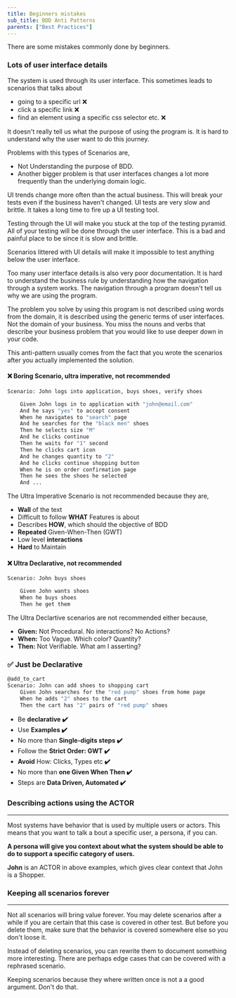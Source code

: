 ```yaml
---
title: Beginners mistakes
sub_title: BDD Anti Patterns
parents: ["Best Practices"]
---
```


There are some mistakes commonly done by beginners.

### Lots of user interface details

The system is used through its user interface. This sometimes leads to scenarios that talks about 

* going to a specific url ❌
* click a specific link ❌
* find an element using a specific css selector etc. ❌

It doesn't really tell us what the purpose of using the program is. It is hard to understand why the user want to do this journey.

Problems with this types of Scenarios are,

* Not Understanding the purpose of BDD. 
* Another bigger problem is that user interfaces changes a lot more frequently than the underlying domain logic.

UI trends change more often than the actual business. This will break your tests even if the business haven't changed. UI tests are very slow and brittle. It takes a long time to fire up a UI testing tool.

Testing through the UI will make you stuck at the top of the testing pyramid. All of your testing will be done through the user interface. This is a bad and painful place to be since it is slow and brittle.

Scenarios littered with UI details will make it impossible to test anything below the user interface.

Too many user interface details is also very poor documentation. It is hard to understand the business rule by understanding how the navigation through a system works. The navigation through a program doesn't tell us why we are using the program.

The problem you solve by using this program is not described using words from the domain, it is described using the generic terms of user interfaces. Not the domain of your business. You miss the nouns and verbs that describe your business problem that you would like to use deeper down in your code.

This anti-pattern usually comes from the fact that you wrote the scenarios after you actually implemented the solution.

#### ❌ Boring Scenario, ultra imperative, not recommended 

```bash
Scenario: John logs into application, buys shoes, verify shoes

    Given John logs in to application with "john@email.com"
    And he says "yes" to accept consent
    When he navigates to "search" page
    And he searches for the "black men" shoes
    Then he selects size "M"
    And he clicks continue
    Then he waits for "1" second
    Then he clicks cart icon
    And he changes quantity to "2"
    And he clicks continue shopping button
    When he is on order confirmation page
    Then he sees the shoes he selected
    And ...

```
The Ultra Imperative Scenario is not recommended because they are, 

* **Wall** of the text
* Difficult to follow **WHAT** Features is about
* Describes **HOW**, which should the objective of BDD
* **Repeated** Given-When-Then (GWT)
* Low level **interactions**
* **Hard** to Maintain

#### ❌ Ultra Declarative, not recommended 

```bash
Scenario: John buys shoes

    Given John wants shoes
    When he buys shoes
    Then he get them

```

The Ultra Declartive scenarios are not recommended either because,
* **Given:** Not Procedural. No interactions? No Actions?
* **When:** Too Vague. Which color? Quantity?
* **Then:** Not Verifiable. What am I asserting?

### ✅ Just be Declarative

```bash
@add_to_cart
Scenario: John can add shoes to shopping cart
    Given John searches for the "red pump" shoes from home page
    When he adds "2" shoes to the cart
    Then the cart has "2" pairs of "red pump" shoes
```

* Be **declarative ✔️**
* Use **Examples ✔️**
* No more than **Single-digits steps ✔️**
* Follow the **Strict Order: GWT ✔️**
* **Avoid** How: Clicks, Types etc **✔️**
* No more than **one Given When Then ✔️**
* Steps are **Data Driven, Automated ✔️**

### Describing actions using the ACTOR
---

Most systems have behavior that is used by multiple users or actors. This means that you want to talk a bout a specific user, a persona, if you can. 

**A persona will give you context about what the system should be able to do to support a specific category of users.**

**John** is an ACTOR in above examples, which gives clear context that John is a Shopper.


### Keeping all scenarios forever
---

Not all scenarios will bring value forever. You may delete scenarios after a while if you are certain that this case is covered in other test. But before you delete them, make sure that the behavior is covered somewhere else so you don't loose it.

Instead of deleting scenarios, you can rewrite them to document something more interesting. There are perhaps edge cases that can be covered with a rephrased scenario.

Keeping scenarios because they where written once is not a a good argument. Don't do that.
